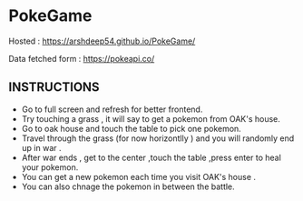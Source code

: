 # PokeGame

Hosted : https://arshdeep54.github.io/PokeGame/

Data fetched form : https://pokeapi.co/
## INSTRUCTIONS

- Go to full screen and refresh for better frontend.
- Try touching a grass , it will say to get a pokemon from OAK's house.
- Go to oak house and touch the table to pick one pokemon.
- Travel through the grass (for now horizontlly ) and you will randomly end up in war .
- After war ends , get to the center ,touch the table ,press enter to heal your pokemon.
- You can get a new pokemon each time you visit OAK's house .
- You can also chnage the pokemon in between the battle.
